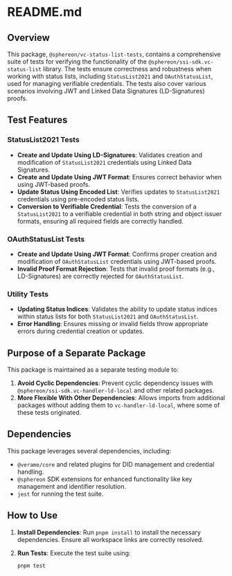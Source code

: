 # README.md

## Overview

This package, `@sphereon/vc-status-list-tests`, contains a comprehensive suite of tests for verifying the functionality of the `@sphereon/ssi-sdk.vc-status-list` library. The tests ensure correctness and robustness when working with status lists, including `StatusList2021` and `OAuthStatusList`, used for managing verifiable credentials. The tests also cover various scenarios involving JWT and Linked Data Signatures (LD-Signatures) proofs.

## Test Features

### StatusList2021 Tests

- **Create and Update Using LD-Signatures**: Validates creation and modification of `StatusList2021` credentials using Linked Data Signatures.
- **Create and Update Using JWT Format**: Ensures correct behavior when using JWT-based proofs.
- **Update Status Using Encoded List**: Verifies updates to `StatusList2021` credentials using pre-encoded status lists.
- **Conversion to Verifiable Credential**: Tests the conversion of a `StatusList2021` to a verifiable credential in both string and object issuer formats, ensuring all required fields are correctly handled.

### OAuthStatusList Tests

- **Create and Update Using JWT Format**: Confirms proper creation and modification of `OAuthStatusList` credentials using JWT-based proofs.
- **Invalid Proof Format Rejection**: Tests that invalid proof formats (e.g., LD-Signatures) are correctly rejected for `OAuthStatusList`.

### Utility Tests

- **Updating Status Indices**: Validates the ability to update status indices within status lists for both `StatusList2021` and `OAuthStatusList`.
- **Error Handling**: Ensures missing or invalid fields throw appropriate errors during credential creation or updates.

## Purpose of a Separate Package

This package is maintained as a separate testing module to:

1. **Avoid Cyclic Dependencies**: Prevent cyclic dependency issues with `@sphereon/ssi-sdk.vc-handler-ld-local` and other related packages.
2. **More Flexible With Other Dependencies**: Allows imports from additional packages without adding them to `vc-handler-ld-local`, where some of these tests originated.

## Dependencies

This package leverages several dependencies, including:

- `@veramo/core` and related plugins for DID management and credential handling.
- `@sphereon` SDK extensions for enhanced functionality like key management and identifier resolution.
- `jest` for running the test suite.

## How to Use

1. **Install Dependencies**:
   Run `pnpm install` to install the necessary dependencies. Ensure all workspace links are correctly resolved.

2. **Run Tests**:
   Execute the test suite using:
   ```bash
   pnpm test
   ```
